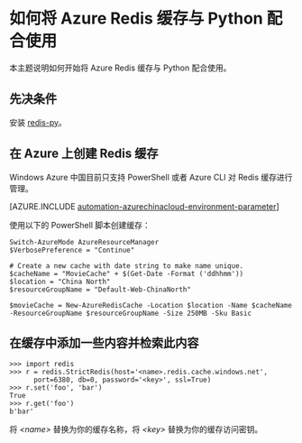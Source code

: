 <properties
	pageTitle="如何将 Azure Redis 缓存与 Python 配合使用 | Microsoft Azure"
	description="开始将 Azure Redis 缓存与 Python 配合使用"
	services="redis-cache"
	documentationCenter=""
	authors="steved0x"
	manager="dwrede"
	editor="v-lincan"/>

<tags
	ms.service="cache"
	ms.date="08/17/2015"
	wacn.date=""/>

# 如何将 Azure Redis 缓存与 Python 配合使用

本主题说明如何开始将 Azure Redis 缓存与 Python 配合使用。


## 先决条件

安装 [redis-py](https://github.com/andymccurdy/redis-py)。


## 在 Azure 上创建 Redis 缓存

Windows Azure 中国目前只支持 PowerShell 或者 Azure CLI 对 Redis 缓存进行管理。

[AZURE.INCLUDE [automation-azurechinacloud-environment-parameter](../includes/automation-azurechinacloud-environment-parameter.md)]

使用以下的 PowerShell 脚本创建缓存：

	Switch-AzureMode AzureResourceManager
	$VerbosePreference = "Continue"

	# Create a new cache with date string to make name unique. 
	$cacheName = "MovieCache" + $(Get-Date -Format ('ddhhmm')) 
	$location = "China North"
	$resourceGroupName = "Default-Web-ChinaNorth"
	
	$movieCache = New-AzureRedisCache -Location $location -Name $cacheName  -ResourceGroupName $resourceGroupName -Size 250MB -Sku Basic

## 在缓存中添加一些内容并检索此内容

    >>> import redis
    >>> r = redis.StrictRedis(host='<name>.redis.cache.windows.net',
          port=6380, db=0, password='<key>', ssl=True)
    >>> r.set('foo', 'bar')
    True
    >>> r.get('foo')
    b'bar'

将 *&lt;name&gt;* 替换为你的缓存名称，将 *&lt;key&gt;* 替换为你的缓存访问密钥。


<!--Image references-->
[1]: ./media/cache-python-get-started/cache01.png
[2]: ./media/cache-python-get-started/cache02.png

<!---HONumber=71-->